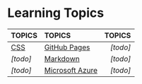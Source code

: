 # Learning Topics

|TOPICS|TOPICS                 |TOPICS |
|:----|:---------------------|-------:|
|[CSS](web-pages) |[GitHub Pages](web-pages)|*[todo]*|
|*[todo]*|[Markdown](web-pages)|*[todo]*|
|*[todo]*|[Microsoft Azure](cloud)|*[todo]*|


	



    

